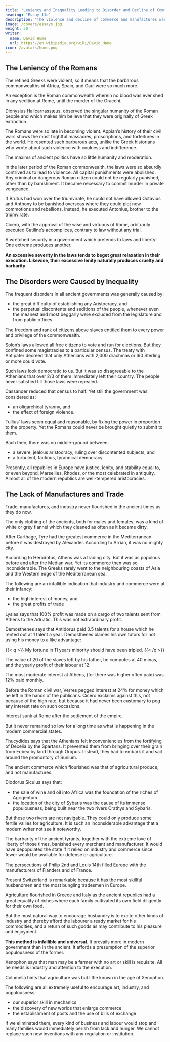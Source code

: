 ```yaml
---
title: "Leniency and Inequality Leading to Disorder and Decline of Commerce"
heading: "Essay 11d"
description: "The violence and decline of commerce and manufactures was caused by leniency and inequality"
image: /covers/essays.jpg
weight: 30
writer:
  name: David Hume
  url: https://en.wikipedia.org/wiki/David_Hume
icon: /avatars/hume.png
---
```




## The Leniency of the Romans 

The refined Greeks were violent, so it means that the barbarous commonwealths of Africa, Spain, and Gaul were so much more. <!--  denominated barbarous? Why otherwise did the Greeks so much value themselves on their humanity, gentleness, and moderation, above all other nations?  -->

<!-- This reasoning seems very natural.  -->

An exception is the Roman commonwealth wherein no blood was ever shed in any sedition at Rome, until the murder of the Gracchi.

<!-- , in its earlier times, if we give credit to the received accounts, presents an opposite conclusion.  -->
Dionysius Halicarnassæus, observed the singular humanity of the Roman people and which makes him believe that they were originally of Greek extraction.

<!-- Whence we may conclude, that the factions and revolutions in the barbarous republics were usually more violent than even those of Greece above-mentioned. -->

The Romans were so late in becoming violent. <!--  coming to blows, they made ample compensation, after they had once entered upon the bloody scene. --> Appian’s history of their civil wars shows the most frightful massacres, proscriptions, and forfeitures in the world<!-- , that ever was presented to the world -->. He resented such barbarous acts, unlike the Greek historians who wrote about such violence with coolness and indifference. 

The maxims of ancient politics have so little humanity and moderation. <!-- , that it seems superfluous to give any particular reason for the acts of violence committed at any particular period. --> 

In the later period of the Roman commonwealth, the laws were so absurdly contrived as to lead to violence<!-- , that they obliged the heads of parties to have recourse to these extremities -->. All capital punishments were abolished. Any criminal or dangerous Roman citizen could not be regularly punished, other than by banishment. It became necessary <!-- , in the revolutions of party, --> to commit murder in private vengeance.<!-- ; nor was it easy, when laws were once violated, to set bounds to these sanguinary proceedings. --> 

If Brutus had won over the triumvirate, he could not have allowed Octavius and Anthony to be banished overseas where they could plot new commotions and rebellions. Instead, he executed Antonius, brother to the triumvirate.<!-- , shows evidently his sense of the matter. --> 

Cicero, with the approval of the wise and virtuous of Rome, arbitrarily executed Catiline’s accomplices, contrary to law without any trial. 

<!-- If he moderated his executions, did it not proceed, either from the clemency of his temper, or the conjunctures of the times?  -->

A wretched security in a government which pretends to laws and liberty! One extreme produces another.

**An excessive severity in the laws tends to beget great relaxation in their execution. Likewise, their excessive lenity naturally produces cruelty and barbarity.**

<!-- It is dangerous to force us, in any case, to pass their sacred boundaries. general cause of  -->


## The Disorders were Caused by Inequality

The frequent disorders in all ancient governments was generally caused by:
- the great difficulty of establishing any Aristocracy, and
- the perpetual discontents and seditions of the people, whenever even the meanest and most beggarly were excluded from the legislature and from public offices

The freedom and rank of citizens above slaves entitled them to every power and privilege of the commonwealth. 

Solon’s laws allowed all free citizens to vote and run for elections. But they confined some magistracies to a particular census.  The treaty with Antipater decreed that only Athenians with 2,000 drachmas or l60 Sterling or more could vote. 

Such laws look democratic to us. But it was so disagreeable to the Athenians that over 2/3 of them immediately left their country. The people never satisfied till those laws were repealed.

Cassander reduced that census to half. Yet still the government was considered as:
- an oligarchical tyranny, and
- the effect of foreign violence.

Tullius' laws seem equal and reasonable, by fixing the power in proportion to the property. Yet the Romans could never be brought quietly to submit to them.

Bach then, there was no middle-ground between:
- a severe, jealous aristocracy, ruling over discontented subjects, and
- a turbulent, factious, tyrannical democracy. 

Presently, all republics in Europe have justice, lenity, and stability equal to, or even beyond, Marseilles, Rhodes, or the most celebrated in antiquity. Almost all of the modern republics are well-tempered aristocracies.

<!-- thirdly, there are many other circumstances, in which ancient nations seem inferior to the modern, both for the happiness and encrease of mankind.  -->



## The Lack of Manufactures and Trade

Trade, manufactures, and industry never flourished in the ancient times as they do now. 

The only clothing of the ancients, both for males and females, was a kind of white or grey flannel which they cleaned as often as it became dirty. 

After Carthage, Tyre had the greatest commerce in the Mediterranean before it was destroyed by Alexander. According to Arrian, it was no mighty city. 

According to Herodotus, Athens was a trading city. But it was as populous before and after the Median war. Yet its commerce then was so inconsiderable. The Greeks rarely went to the neighbouring coasts of Asia and the Western edge of the Mediterranean sea. <!-- For beyond these he conceived nothing. -->

The following are an infallible indication that industry and commerce were at their infancy:
- the high interest of money, and
- the great profits of trade

Lysias says that 100% profit was made on a cargo of two talents sent from Athens to the Adriatic. This was not extraordinary profit. 

Demosthenes says that Antidorus paid 3.5 talents for a house which he rented out at 1 talent a year. Demosthenes blames his own tutors for not using his money to a like advantage:


{{< q >}}
My fortune in 11 years minority should have been tripled. 
{{< /q >}}

The value of 20 of the slaves left by his father, he computes at 40 minas, and the yearly profit of their labour at 12.

The most moderate interest at Athens, (for there was higher often paid) was 12% paid monthly. 

<!-- Not to insist upon the high interest, to which the vast sums distributed in elections had raised money. -->

Before the Roman civil war, Verres pegged interest at 24% for money which he left in the hands of the publicans. Cicero exclaims against this, not because of the high rate, but because it had never been customary to peg any interest rate on such occasions. 

Interest sunk at Rome after the settlement of the empire. 

But it never remained so low for a long time as what is happening in the modern commercial states.

Thucydides says that the Athenians felt inconveniencies from the fortifying of Decelia by the Spartans. It prevented them from bringing over their grain from Eubea by land through Oropus. Instead, they had to embark it and sail around the promontory of Sunium. 

<!-- A surprising instance of the imperfection of ancient navigation!  -->
<!-- The water-route is not here above double the land. --> 

<!-- I do not remember a passage in any ancient author, where the growth of a city is ascribed to the establishment of a manufacture.  -->

The ancient commerce which flourished was that of agricultural produce, and not manufactures.<!--  , is chiefly the exchange of those commodities, for which different soils and climates were suited. --> 

Diodorus Siculus says that:
- the sale of wine and oil into Africa was the foundation of the riches of Agrigentum. 
- the location of the city of Sybaris was the cause of its immense populousness, being built near the two rivers Crathys and Sybaris. 

But these two rivers are not navigable. They could only produce some fertile vallies for agriculture. It is such an inconsiderable advantage that a modern writer not see it noteworthy.

The barbarity of the ancient tyrants, together with the extreme love of liberty of those times, banished every merchant and manufacturer. It would have depopulated the state if it relied on industry and commerce since fewer would be available for defense or agriculture. 

<!-- While the cruel and suspicious Dionysius was carrying on his butcheries, who, that was not detained by his landed property, and could have carried with him any art or skill to procure a subsistence in other countries, would have remained exposed to such implacable barbarity?  -->

The persecutions of Philip 2nd and Louis 14th filled Europe with the manufacturers of Flanders and of France.

<!-- grant, that agriculture is the species of industry chiefly requisite to the subsistence of multitudes; and it is possible, that this industry may flourish, even where manufactures and other arts are unknown and neglected.  -->

Present Switzerland is remarkable because it has the most skillful husbandmen and the most bungling tradesmen in Europe. 

Agriculture flourished in Greece and Italy as the ancient republics had a great equality of riches where each family cultivated its own field diligently for their own food.

<!-- whether the mechanical arts had reached the same degree of perfection, may not be esteemed so material; especially, if 

is it just reasoning, because agriculture may, in some instances, flourish without trade or manufactures, to conclude, that, in any great extent of country, and for any great tract of time, it would subsist alone? 
 -->

But the most natural way to encourage husbandry is to excite other kinds of industry and thereby afford the labourer a ready market for his commodities, and a return of such goods as may contribute to his pleasure and enjoyment. 

**This method is infallible and universal.** It prevails more in modern government than in the ancient. It affords a presumption of the superior populousness of the former.

Xenophon says that man may be a farmer with no art or skill is requisite. All he needs is industry and attention to the execution. 

Columella hints that agriculture was but little known in the age of Xenophon.<!--  our later improvements and refinements, have they done nothing towards the easy subsistence of men, and consequently towards their propagation and encrease?  -->

The following are all extremely useful to encourage art, industry, and populousness:
- our superior skill in mechanics
- the discovery of new worlds that enlarge commerce
- the establishment of posts and the use of bills of exchange

If we eliminated them, every kind of business and labour would stop and many families would immediately perish from lack and hunger. We cannot replace such new inventions with any regulation or institution.

<!-- we reason to think, that the police of ancient states was any wise comparable to that of modern, or that men had then equal security, either at home, or in their journies by land or water?  -->
